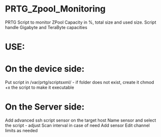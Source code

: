 # PRTG_Zpool_Monitoring
PRTG Script to monitor ZPool Capacity in %, total size and used size.
Script handle Gigabyte and TeraByte capacities

# USE:
# On the device side:
Put script in /var/prtg/scriptsxml/ - if folder does not exist, create it
chmod +x the script to make it executable

# On the Server side:
Add advanced ssh script sensor on the target host
Name sensor and select the script - adjust Scan interval in case of need
Add sensor
Edit channel limits as needed
